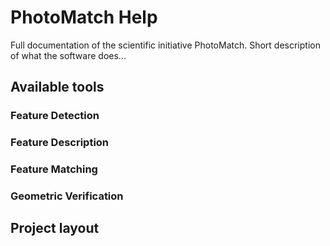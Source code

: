 # PhotoMatch Help

Full documentation of the scientific initiative PhotoMatch.
Short description of what the software does...

## Available tools


### Feature Detection


### Feature Description


### Feature Matching


### Geometric Verification




## Project layout

